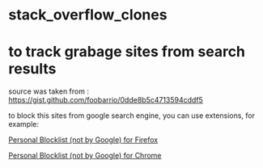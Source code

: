 # stack_overflow_clones
# to track grabage sites from search results

source was taken from : https://gist.github.com/foobarrio/0dde8b5c4713594cddf5

to block this sites from google search engine, you can use extensions, for example:

[Personal Blocklist (not by Google) for Firefox](https://addons.mozilla.org/en-US/firefox/addon/personal-blocklist/)

[Personal Blocklist (not by Google) for Chrome](https://chrome.google.com/webstore/detail/personal-blocklistnot-by/cbbbhelcpfjhdcncigdlkabmjbgokmpg?hl=en-US)
